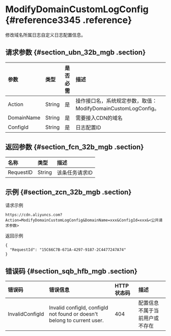 # ModifyDomainCustomLogConfig {#reference3345 .reference}

修改域名所属日志自定义日志配置信息。

## 请求参数 {#section_ubn_32b_mgb .section}

|参数|类型|是否必需|描述|
|:-|:-|:---|:-|
|Action|String|是|操作接口名，系统规定参数，取值：ModifyDomainCustomLogConfig。|
|DomainName|String|是|需要接入CDN的域名|
|ConfigId|String|是|日志配置ID|

## 返回参数 {#section_fcn_32b_mgb .section}

|名称|类型|描述|
|:-|:-|:-|
|RequestID|String|该条任务请求ID|

## 示例 {#section_zcn_32b_mgb .section}

请求示例

```
https://cdn.aliyuncs.com?Action=ModifyDomainCustomLogConfig&DomainName=xxx&ConfigId=xxx&<公共请求参数>
```

返回示例

```
{
  "RequestId": "15C66C7B-671A-4297-9187-2C4477247A74"
}
```

## 错误码 {#section_sqb_hfb_mgb .section}

|错误码|错误信息|HTTP 状态码|描述|
|:--|:---|:-------|:-|
|InvalidConfigId|Invalid configId, configId not found or doesn't belong to current user.|404|配置信息不属于当前用户或不存在|

